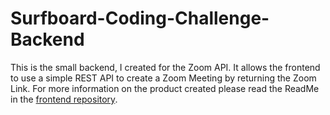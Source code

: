# Surfboard-Coding-Challenge-Backend
This is the small backend, I created for the Zoom API. It allows the frontend to use a simple REST API to create a Zoom Meeting by returning the Zoom Link.
For more information on the product created please read the ReadMe in the [frontend repository](https://github.com/aaggarwal10/Surfboard-Coding-Challenge).
